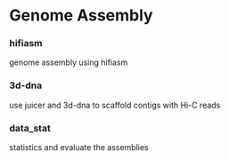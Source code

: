 # Genome Assembly
### hifiasm
genome assembly using hifiasm
### 3d-dna
use juicer and 3d-dna to scaffold contigs with Hi-C reads
### data_stat
statistics and evaluate the assemblies 


